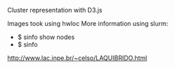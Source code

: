 Cluster representation with D3.js

Images took using hwloc
More information using slurm:
- $ sinfo show nodes
- $ sinfo

http://www.lac.inpe.br/~celso/LAQUIBRIDO.html
